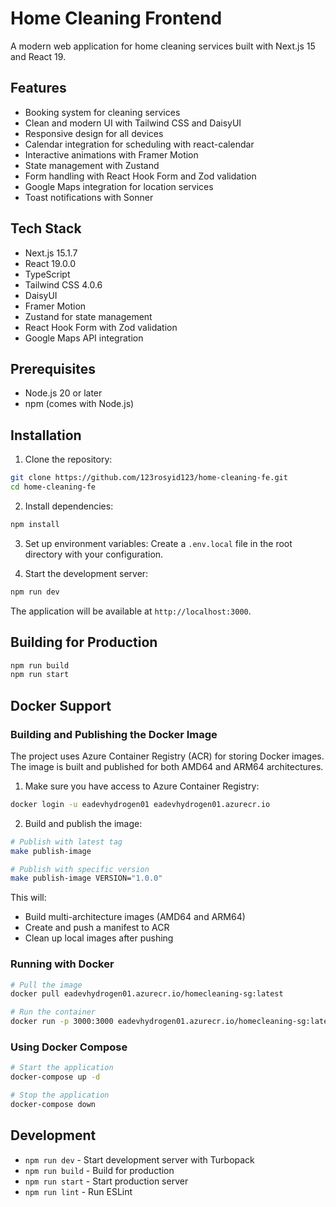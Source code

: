 # Home Cleaning Frontend

A modern web application for home cleaning services built with Next.js 15 and React 19.

## Features

- Booking system for cleaning services
- Clean and modern UI with Tailwind CSS and DaisyUI
- Responsive design for all devices
- Calendar integration for scheduling with react-calendar
- Interactive animations with Framer Motion
- State management with Zustand
- Form handling with React Hook Form and Zod validation
- Google Maps integration for location services
- Toast notifications with Sonner

## Tech Stack

- Next.js 15.1.7
- React 19.0.0
- TypeScript
- Tailwind CSS 4.0.6
- DaisyUI
- Framer Motion
- Zustand for state management
- React Hook Form with Zod validation
- Google Maps API integration

## Prerequisites

- Node.js 20 or later
- npm (comes with Node.js)

## Installation

1. Clone the repository:

```bash
git clone https://github.com/123rosyid123/home-cleaning-fe.git
cd home-cleaning-fe
```

2. Install dependencies:

```bash
npm install
```

3. Set up environment variables:
   Create a `.env.local` file in the root directory with your configuration.

4. Start the development server:

```bash
npm run dev
```

The application will be available at `http://localhost:3000`.

## Building for Production

```bash
npm run build
npm run start
```

## Docker Support

### Building and Publishing the Docker Image

The project uses Azure Container Registry (ACR) for storing Docker images. The image is built and published for both AMD64 and ARM64 architectures.

1. Make sure you have access to Azure Container Registry:
```bash
docker login -u eadevhydrogen01 eadevhydrogen01.azurecr.io
```

2. Build and publish the image:
```bash
# Publish with latest tag
make publish-image

# Publish with specific version
make publish-image VERSION="1.0.0"
```

This will:
- Build multi-architecture images (AMD64 and ARM64)
- Create and push a manifest to ACR
- Clean up local images after pushing

### Running with Docker

```bash
# Pull the image
docker pull eadevhydrogen01.azurecr.io/homecleaning-sg:latest

# Run the container
docker run -p 3000:3000 eadevhydrogen01.azurecr.io/homecleaning-sg:latest
```

### Using Docker Compose

```bash
# Start the application
docker-compose up -d

# Stop the application
docker-compose down
```

## Development

- `npm run dev` - Start development server with Turbopack
- `npm run build` - Build for production
- `npm run start` - Start production server
- `npm run lint` - Run ESLint


